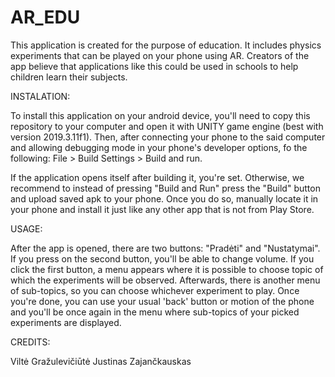 # AR_EDU

 
This application is created for the purpose of education. It includes physics experiments that can be played on your phone using AR. Creators of the app believe that applications like this could be used in schools to help children learn their subjects.


INSTALATION:

To install this application on your android device, you'll need to copy this repository to your computer and open it  with UNITY game engine (best with version 2019.3.11f1). Then, after connecting your phone to the said computer and allowing debugging mode in your phone's developer options, fo the following: File > Build Settings > Build and run. 

If the application opens itself after building it, you're set. Otherwise, we recommend to instead of pressing "Build and Run" press the "Build" button and upload saved apk to your phone. Once you do so, manually locate it in your phone and install it just like any other app that is not from Play Store. 


USAGE: 

After the app is opened, there are two buttons: "Pradėti" and "Nustatymai". If you press on the second button, you'll be able to change volume. If you click the first button, a menu appears where it is possible to choose topic of which the experiments will be observed. Afterwards, there is another menu of sub-topics, so you can choose whichever experiment to play. Once you're done, you can use your usual 'back' button or motion of the phone and you'll be once again in the menu where sub-topics of your picked experiments are displayed. 


CREDITS:

Viltė Gražulevičiūtė
Justinas Zajančkauskas
